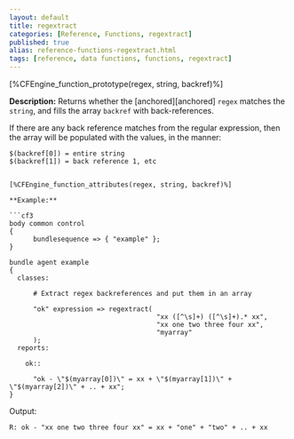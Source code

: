 ```yaml
---
layout: default
title: regextract
categories: [Reference, Functions, regextract]
published: true
alias: reference-functions-regextract.html
tags: [reference, data functions, functions, regextract]
---
```


[%CFEngine_function_prototype(regex, string, backref)%]

**Description:** Returns whether the [anchored][anchored] `regex` matches the 
`string`, and fills the array `backref` with back-references.

If there are any back reference matches from the regular expression, then the array will be populated with the values, in the manner:

    $(backref[0]) = entire string
    $(backref[1]) = back reference 1, etc
```

[%CFEngine_function_attributes(regex, string, backref)%]

**Example:**

```cf3
body common control
{
      bundlesequence => { "example" };
}

bundle agent example
{
  classes:

      # Extract regex backreferences and put them in an array

      "ok" expression => regextract(
                                     "xx ([^\s]+) ([^\s]+).* xx",
                                     "xx one two three four xx",
                                     "myarray"
      );
  reports:

    ok::

      "ok - \"$(myarray[0])\" = xx + \"$(myarray[1])\" + \"$(myarray[2])\" + .. + xx";
}
```

Output:

```
R: ok - "xx one two three four xx" = xx + "one" + "two" + .. + xx
```
